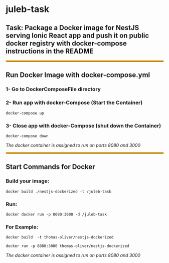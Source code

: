 ﻿# juleb-task
## Task: Package a Docker image for NestJS serving Ionic React app and push it on public docker registry with docker-compose instructions in the README

<hr style="border:2px solid orange">


## Run Docker Image with docker-compose.yml

### 1- Go to DockerComposeFile directory

### 2- Run app with docker-Compose (Start the Container)
<pre><code>docker-compose up</code></pre>

### 3- Close app with docker-Compose (shut down the Container)
<pre><code>docker-compose down</code></pre>

*The docker container is assigned to run on ports 8080 and  3000*

<hr style="border:2px solid orange">


## Start Commands for Docker

### Build your image:
<pre><code>docker build ./nestjs-dockerized -t <user>/juleb-task</code></pre>

### Run:
<pre><code>docker docker run -p 8080:3000 -d <user>/juleb-task</code></pre></code></pre>

### For Example:
<pre><code>docker build <your path> -t thomas-oliver/nestjs-dockerized</code></pre></code></pre>
<pre><code>docker run -p 8080:3000 thomas-oliver/nestjs-dockerized</code></pre>

*The docker container is assigned to run on ports 8080 and  3000*
